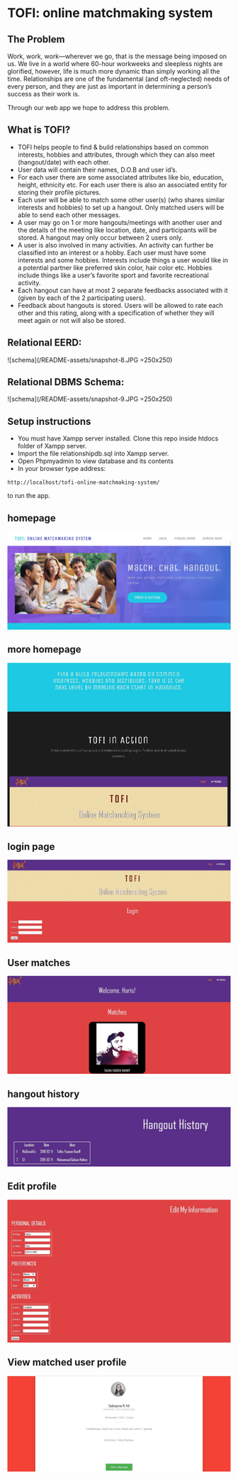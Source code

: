 # TOFI: online matchmaking system
## The Problem
Work, work, work—wherever we go, that is the message being imposed on us. We live in a world where 60-hour workweeks and sleepless nights are glorified, however, life is much more dynamic than simply working all the time. Relationships are one of the fundamental (and oft-neglected) needs of every person, and they are just as important in determining a person’s success as their work is. 

Through our web app we hope to address this problem.

## What is TOFI?
- TOFI helps people to find & build relationships based on common interests, hobbies and attributes, through which they can also meet (hangout/date) with each other.
- User data will contain their names, D.O.B and user id’s.
- For each user there are some associated attributes like bio, education, height, ethnicity etc. For each user there is also an associated entity for storing their profile pictures.
- Each user will be able to match some other user(s) (who shares similar interests and hobbies) to set up a hangout. Only matched users will be able to send each other messages.
- A user may go on 1 or more hangouts/meetings with another user and the details of the meeting like location, date, and participants will be stored. A hangout may only occur between 2 users only.
- A user is also involved in many activities. An activity can further be classified into an interest or a hobby. Each user must have some interests and some hobbies. Interests include things a user would like in a potential partner like preferred skin color, hair color etc. Hobbies include things like a user’s favorite sport and favorite recreational activity.
- Each hangout can have at most 2 separate feedbacks associated with it (given by each of the 2 participating users).
- Feedback about hangouts is stored. Users will be allowed to rate each other and this rating, along with a specification of whether they will meet again or not will also be stored.

## Relational EERD:
![schema](/README-assets/snapshot-8.JPG =250x250)


## Relational DBMS Schema:
![schema](/README-assets/snapshot-9.JPG =250x250)


## Setup instructions
- You must have Xampp server installed. Clone this repo inside htdocs folder of Xampp server.
- Import the file relationshipdb.sql into Xampp server.
- Open Phpmyadmin to view database and its contents
- In your browser type address:
```
http://localhost/tofi-online-matchmaking-system/
```
to run the app.


## homepage
![homepage](/README-assets/snapshot-1.JPG)
## more homepage
![more](/README-assets/snapshot-2.JPG)
## login page
![login](/README-assets/snapshot-3.JPG)
## User matches 
![matches](/README-assets/snapshot-4.JPG)
## hangout history
![hangout](/README-assets/snapshot-5.JPG)
## Edit profile
![editprofile](/README-assets/snapshot-6.JPG)
## View matched user profile
![matchedusers](/README-assets/snapshot-7.JPG)
